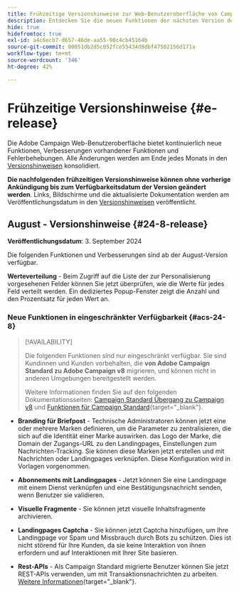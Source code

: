 ```yaml
---
title: Frühzeitige Versionshinweise zur Web-Benutzeroberfläche von Campaign v8
description: Entdecken Sie die neuen Funktionen der nächsten Version der Campaign Web-Benutzeroberfläche
hide: true
hidefromtoc: true
exl-id: a4c6ecb7-d657-46de-aa55-90c4cb45164b
source-git-commit: 00051db2d5c052fce55434d8dbf47502156d171a
workflow-type: tm+mt
source-wordcount: '346'
ht-degree: 42%

---
```


# Frühzeitige Versionshinweise {#e-release}

Die Adobe Campaign Web-Benutzeroberfläche bietet kontinuierlich neue Funktionen, Verbesserungen vorhandener Funktionen und Fehlerbehebungen. Alle Änderungen werden am Ende jedes Monats in den [Versionshinweisen](release-notes.md) konsolidiert.

**Die nachfolgenden frühzeitigen Versionshinweise können ohne vorherige Ankündigung bis zum Verfügbarkeitsdatum der Version geändert werden**. Links, Bildschirme und die aktualisierte Dokumentation werden am Veröffentlichungsdatum in den [Versionshinweisen](release-notes.md) veröffentlicht.

## August - Versionshinweise {#24-8-release}

**Veröffentlichungsdatum**: 3. September 2024

Die folgenden Funktionen und Verbesserungen sind ab der August-Version verfügbar.

**Werteverteilung** - Beim Zugriff auf die Liste der zur Personalisierung vorgesehenen Felder können Sie jetzt überprüfen, wie die Werte für jedes Feld verteilt werden. Ein dediziertes Popup-Fenster zeigt die Anzahl und den Prozentsatz für jeden Wert an.


### Neue Funktionen in eingeschränkter Verfügbarkeit {#acs-24-8}

>[!AVAILABILITY]
>
>Die folgenden Funktionen sind nur eingeschränkt verfügbar. Sie sind Kundinnen und Kunden vorbehalten, die **von Adobe Campaign Standard zu Adobe Campaign v8** migrieren, und können nicht in anderen Umgebungen bereitgestellt werden.
>
>Weitere Informationen finden Sie auf den folgenden Dokumentationsseiten: [Campaign Standard Übergang zu Campaign v8](../rn/acs-migration.md) und [Funktionen für Campaign Standard](https://experienceleague.adobe.com/docs/experience-cloud/campaign/campaign-standard-migration-home.html?lang=de){target="_blank"}.

* **Branding für Briefpost** - Technische Administratoren können jetzt eine oder mehrere Marken definieren, um die Parameter zu zentralisieren, die sich auf die Identität einer Marke auswirken. das Logo der Marke, die Domain der Zugangs-URL zu den Landingpages, Einstellungen zum Nachrichten-Tracking. Sie können diese Marken jetzt erstellen und mit Nachrichten oder Landingpages verknüpfen. Diese Konfiguration wird in Vorlagen vorgenommen.

* **Abonnements mit Landingpages** - Jetzt können Sie eine Landingpage mit einem Dienst verknüpfen und eine Bestätigungsnachricht senden, wenn Benutzer sie validieren.

* **Visuelle Fragmente** - Sie können jetzt visuelle Inhaltsfragmente archivieren.

* **Landingpages Captcha** - Sie können jetzt Captcha hinzufügen, um Ihre Landingpage vor Spam und Missbrauch durch Bots zu schützen. Dies ist nicht störend für Ihre Kunden, da sie keine Interaktion von ihnen erfordern und auf Interaktionen mit Ihrer Site basieren.

* **Rest-APIs** - Als Campaign Standard migrierte Benutzer können Sie jetzt REST-APIs verwenden, um mit Transaktionsnachrichten zu arbeiten. [Weitere Informationen](https://experienceleague.adobe.com/docs/experience-cloud/campaign/apis/get-started-apis.html?lang=de){target="_blank"}.
